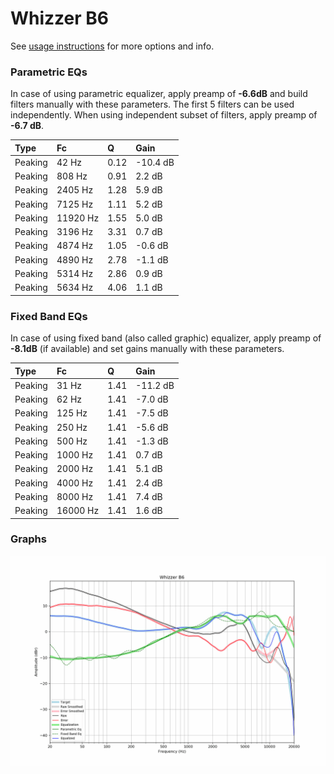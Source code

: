 # Whizzer B6
See [usage instructions](https://github.com/jaakkopasanen/AutoEq#usage) for more options and info.

### Parametric EQs
In case of using parametric equalizer, apply preamp of **-6.6dB** and build filters manually
with these parameters. The first 5 filters can be used independently.
When using independent subset of filters, apply preamp of **-6.7 dB**.

| Type    | Fc       |    Q | Gain     |
|:--------|:---------|:-----|:---------|
| Peaking | 42 Hz    | 0.12 | -10.4 dB |
| Peaking | 808 Hz   | 0.91 | 2.2 dB   |
| Peaking | 2405 Hz  | 1.28 | 5.9 dB   |
| Peaking | 7125 Hz  | 1.11 | 5.2 dB   |
| Peaking | 11920 Hz | 1.55 | 5.0 dB   |
| Peaking | 3196 Hz  | 3.31 | 0.7 dB   |
| Peaking | 4874 Hz  | 1.05 | -0.6 dB  |
| Peaking | 4890 Hz  | 2.78 | -1.1 dB  |
| Peaking | 5314 Hz  | 2.86 | 0.9 dB   |
| Peaking | 5634 Hz  | 4.06 | 1.1 dB   |

### Fixed Band EQs
In case of using fixed band (also called graphic) equalizer, apply preamp of **-8.1dB**
(if available) and set gains manually with these parameters.

| Type    | Fc       |    Q | Gain     |
|:--------|:---------|:-----|:---------|
| Peaking | 31 Hz    | 1.41 | -11.2 dB |
| Peaking | 62 Hz    | 1.41 | -7.0 dB  |
| Peaking | 125 Hz   | 1.41 | -7.5 dB  |
| Peaking | 250 Hz   | 1.41 | -5.6 dB  |
| Peaking | 500 Hz   | 1.41 | -1.3 dB  |
| Peaking | 1000 Hz  | 1.41 | 0.7 dB   |
| Peaking | 2000 Hz  | 1.41 | 5.1 dB   |
| Peaking | 4000 Hz  | 1.41 | 2.4 dB   |
| Peaking | 8000 Hz  | 1.41 | 7.4 dB   |
| Peaking | 16000 Hz | 1.41 | 1.6 dB   |

### Graphs
![](./Whizzer%20B6.png)